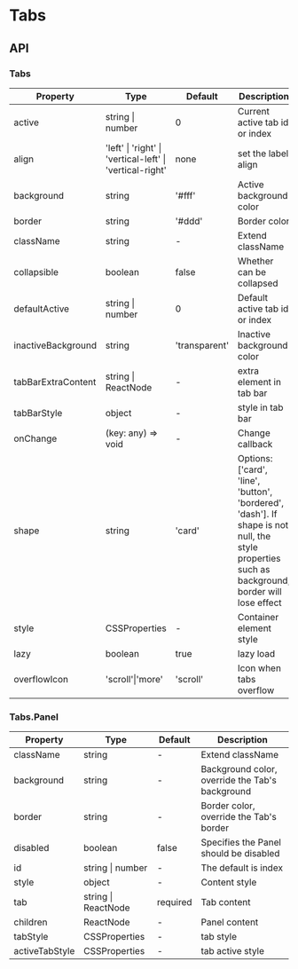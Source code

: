 # Tabs

<example />

## API

### Tabs

| Property | Type | Default | Description |
| --- | --- | --- | --- |
| active | string \| number | 0 | Current active tab id or index |
| align | 'left' \| 'right' \| 'vertical-left' \| 'vertical-right' | none | set the label align |
| background | string | '#fff' | Active background color |
| border | string | '#ddd' | Border color |
| className | string | - | Extend className |
| collapsible | boolean | false | Whether can be collapsed |
| defaultActive | string \| number | 0 | Default active tab id or index |
| inactiveBackground | string | 'transparent' | Inactive background color |
| tabBarExtraContent | string \| ReactNode | - | extra element in tab bar | 
| tabBarStyle | object | - | style in tab bar |
| onChange | (key: any) => void | - | Change callback |
| shape | string | 'card' | Options: \['card', 'line', 'button', 'bordered', 'dash'\]. If shape is not null, the style properties such as background, border will lose effect |
| style | CSSProperties | - | Container element style |
| lazy | boolean | true | lazy load |
| overflowIcon | 'scroll'\|'more' | 'scroll' | Icon when tabs overflow |


### Tabs.Panel

| Property | Type | Default | Description |
| --- | --- | --- | --- |
| className | string | - | Extend className |
| background | string | - | Background color, override the Tab's background |
| border | string | - | Border color, override the Tab's border |
| disabled | boolean | false | Specifies the Panel should be disabled |
| id | string \| number | - | The default is index |
| style | object | - | Content style |
| tab | string \| ReactNode | required | Tab content |
| children | ReactNode | - |  Panel content |
| tabStyle | CSSProperties | - | tab style |
| activeTabStyle | CSSProperties | - | tab active style |
